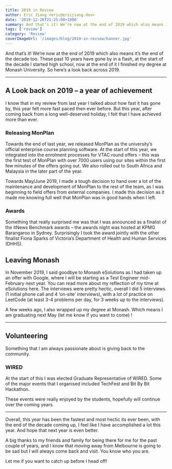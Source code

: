 ```yaml
---
title: 2019 in Review
author: Eric Jiang <eric@ericjiang.dev>
date: '2019-12-26T21:25:00+1000'
summary: And that’s it! We’re now at the end of 2019 which also means it’s the end of the decade too. These past 10 years have gone by in a flash, at the start of the decade I started high school, now at the end of it I finished my degree at Monash University. So here’s a look back across 2019.
tags: ['review']
category: 'Review'
coverImageUrl: '/images/blog/2019-in-review/banner.jpg'
---
```


And that’s it! We’re now at the end of 2019 which also means it’s the end of the decade too. These past 10 years have gone by in a flash, at the start of the decade I started high school, now at the end of it I finished my degree at Monash University. So here’s a look back across 2019.

---

## A Look back on 2019 – a year of achievement

I know that in my review from last year I talked about how fast it has gone by, this year felt more fast paced then ever before. But this year, after coming back from a long well-deserved holiday, I felt that I have achieved more than ever.

### Releasing MonPlan

Towards the end of last year, we released MonPlan as the university’s official enterprise course planning software. At the start of this year, we integrated into the enrolment processes for VTAC round offers – this was the first test of MonPlan with over 7000 users using our sites within the first few minutes of the offers going out. We also rolled out to South Africa and Malaysia in the later part of the year.

Towards May/June 2019, I made a tough decision to hand over a lot of the maintenance and development of MonPlan to the rest of the team, as I was beginning to field offers from external companies. I made this decision as it made me knowing full well that MonPlan was in good hands when I left.

### Awards

Something that really surprised me was that I was announced as a finalist of the itNews Benchmark awards – the awards night was hosted at KPMG Barangaroo in Sydney. Surprisingly I took the award jointly with the other finalist Fiona Sparks of Victoria’s Department of Health and Human Services (DHHS).

## Leaving Monash

In November 2019, I said goodbye to Monash eSolutions as I had taken up an offer with Google, where I will be starting as a Test Engineer mid-February next year. You can read more about my reflection of my time at eSolutions here. The interviews were pretty hectic, overall I did 5 interviews (1 initial phone call and 4 ‘on-site’ interviews), with a lot of practice on LeetCode (at least 3-4 problems per day, for 3 weeks up to the interviews).

A few weeks ago, I also wrapped up my degree at Monash. Which means I am graduating next May (let me know if you want to come) !

---

## Volunteering

Something that I am always passionate about is giving back to the community.

### WIRED

At the start of this I was elected Graduate Representative of WIRED. Some of the major events that I organised included TechFest and Bit By Bit Hackathon.

These events were really enjoyed by the students, hopefully will continue over the coming years.

---

Overall, this year has been the fastest and most hectic its ever been, with the end of the decade coming up, I feel like I have accomplished a lot this year. And hope that next year is even better.

A big thanks to my friends and family for being there for me for the past couple of years, and I know that moving away from Melbourne is going to be sad but I will always come back and visit. You know who you are.

Let me if you want to catch up before I head off!
